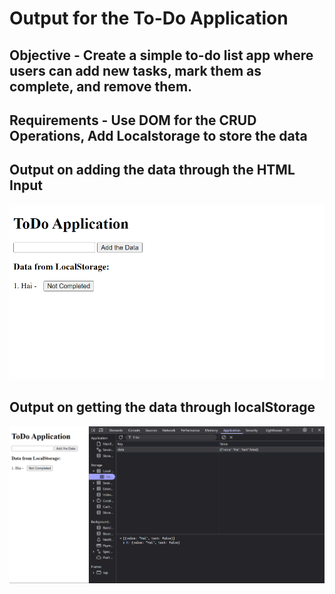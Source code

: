 # Output for the To-Do Application 

## Objective - Create a simple to-do list app where users can add new tasks, mark them as complete, and remove them.

## Requirements - Use DOM for the CRUD Operations, Add Localstorage to store the data

## Output on adding the data through the HTML Input
![alt text](images/image.png)

## Output on getting the data through localStorage
![alt text](images/image-1.png)